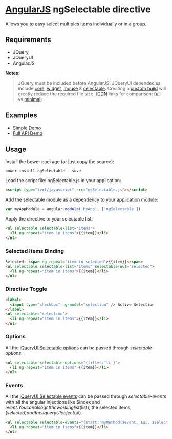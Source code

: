 # [AngularJS](https://angularjs.org/) ngSelectable directive

Allows you to easy select multiples items individually or in a group.

## Requirements

- JQuery
- JQueryUI
- AngularJS

**Notes:**
> JQuery must be included before AngularJS.
> JQueryUI dependecies include [core](http://api.jqueryui.com/category/ui-core/), [widget](http://api.jqueryui.com/jQuery.widget/), [mouse](http://api.jqueryui.com/mouse/) & [selectable](http://api.jqueryui.com/selectable/). Creating a [custom build](http://jqueryui.com/download/#!version=1.10&components=1110000100000000000000000000000000) will greatly reduce the required file size. ([CDN](http://www.jsdelivr.com/) links for comparison: [full](http://cdn.jsdelivr.net/g/jquery.ui@1.10) vs  [minimal](http://cdn.jsdelivr.net/g/jquery.ui@1.10%28jquery.ui.core.min.js+jquery.ui.widget.min.js+jquery.ui.mouse.min.js+jquery.ui.selectable.min.js%29))

## Examples

- [Simple Demo](http://codepen.io/willgm/pen/wGhpt)
- [Full API Demo](http://codepen.io/willgm/pen/sHgum/)

## Usage

Install the bower package (or just copy the source):

```
bower install ngSelectable --save
```

Load the script file: ngSelectable.js in your application:

```html
<script type="text/javascript" src="ngSelectable.js"></script>
```

Add the selectable module as a dependency to your application module:

```js
var myAppModule = angular.module('MyApp', ['ngSelectable'])
```

Apply the directive to your selectable list:

```html
<ul selectable selectable-list="items">
  <li ng-repeat="item in items">{{item}}</li>
</ul>
```

### Selected Items Binding

```html
Selected: <span ng-repeat="item in selected">{{item}}</span>
<ul selectable selectable-list="items" selectable-out="selected">
  <li ng-repeat="item in items">{{item}}</li>
</ul>
```

### Directive Toggle

```html
<label>
  <input type="checkbox" ng-model="selection" /> Active Selection
</label>
<ul selectable="selection">
  <li ng-repeat="item in items">{{item}}</li>
</ul>
```

### Options

All the [jQueryUI Selectable options](http://api.jqueryui.com/selectable/#options) can be passed through _selectable-options_.

```html
<ul selectable selectable-options="{filter:'li'}">
  <li ng-repeat="item in items">{{item}}</li>
</ul>
```

### Events

All the [jQueryUI Selectable events](http://api.jqueryui.com/selectable/#events) can be passed through _selectable-events_ with all the angular injections like $index and $event. You can also get the working list ($list), the selected items ($selected) and the JqueryUI object ($ui).

```html
<ul selectable selectable-events="{start:'myMethod($event, $ui, $selected, $list)'}">
  <li ng-repeat="item in items">{{item}}</li>
</ul>
```
